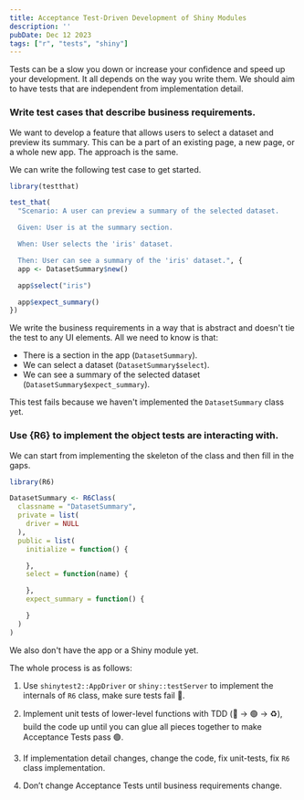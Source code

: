 ```yaml
---
title: Acceptance Test-Driven Development of Shiny Modules
description: ''
pubDate: Dec 12 2023
tags: ["r", "tests", "shiny"]
---
```


Tests can be a slow you down or increase your confidence and speed up your development. It all depends on the way you write them. We should aim to have tests that are independent from implementation detail.

### Write test cases that describe business requirements.

We want to develop a feature that allows users to select a dataset and preview its summary. This can be a part of an existing page, a new page, or a whole new app. The approach is the same.

We can write the following test case to get started.

```r
library(testthat)

test_that(
  "Scenario: A user can preview a summary of the selected dataset.

  Given: User is at the summary section.

  When: User selects the 'iris' dataset.

  Then: User can see a summary of the 'iris' dataset.", {
  app <- DatasetSummary$new()

  app$select("iris")

  app$expect_summary()
})
```

We write the business requirements in a way that is abstract and doesn't tie the test to any UI elements.
All we need to know is that:
- There is a section in the app (`DatasetSummary`).
- We can select a dataset (`DatasetSummary$select`).
- We can see a summary of the selected dataset (`DatasetSummary$expect_summary`).

This test fails because we haven't implemented the `DatasetSummary` class yet.

### Use {R6} to implement the object tests are interacting with.

We can start from implementing the skeleton of the class and then fill in the gaps.

```r
library(R6)

DatasetSummary <- R6Class(
  classname = "DatasetSummary",
  private = list(
    driver = NULL
  ),
  public = list(
    initialize = function() {

    },
    select = function(name) {

    },
    expect_summary = function() {

    }
  )
)

```

We also don't have the app or a Shiny module yet.

The whole process is as follows:

1. Use `shinytest2::AppDriver` or `shiny::testServer` to implement the internals of `R6` class, make sure tests fail 🔴.

2. Implement unit tests of lower-level functions with TDD (🔴 → 🟢 → ♻️), build the code up until you can glue all pieces together to make Acceptance Tests pass 🟢.

3. If implementation detail changes, change the code, fix unit-tests, fix `R6` class implementation.

4. Don’t change Acceptance Tests until business requirements change.
